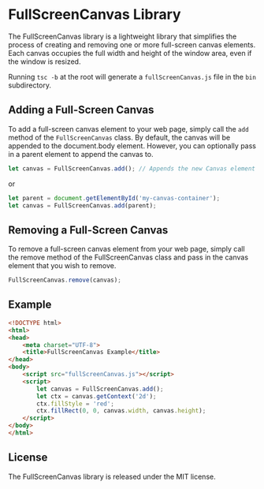 # FullScreenCanvas Library

The FullScreenCanvas library is a lightweight library that simplifies the process of creating and removing one or more full-screen canvas elements. Each canvas occupies the full width and height of the window area, even if the window is resized.

Running `tsc -b` at the root will generate a `fullScreenCanvas.js` file in the `bin` subdirectory.

## Adding a Full-Screen Canvas

To add a full-screen canvas element to your web page, simply call the `add` method of the `FullScreenCanvas` class. By default, the canvas will be appended to the document.body element. However, you can optionally pass in a parent element to append the canvas to.

```js
let canvas = FullScreenCanvas.add(); // Appends the new Canvas element to document.body
```

or

```js
let parent = document.getElementById('my-canvas-container');
let canvas = FullScreenCanvas.add(parent);
```

## Removing a Full-Screen Canvas

To remove a full-screen canvas element from your web page, simply call the remove method of the FullScreenCanvas class and pass in the canvas element that you wish to remove.

```js
FullScreenCanvas.remove(canvas);
```

## Example

```html
<!DOCTYPE html>
<html>
<head>
    <meta charset="UTF-8">
    <title>FullScreenCanvas Example</title>
</head>
<body>
    <script src="fullScreenCanvas.js"></script>
    <script>
        let canvas = FullScreenCanvas.add();
        let ctx = canvas.getContext('2d');
        ctx.fillStyle = 'red';
        ctx.fillRect(0, 0, canvas.width, canvas.height);
    </script>
</body>
</html>
```

## License

The FullScreenCanvas library is released under the MIT license.